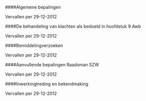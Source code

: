 <meta http-equiv='Content-Type' content='text/html; charset=utf-8' />


####Algemene bepalingen

Vervallen per 29-12-2012 

####De behandeling van klachten als bedoeld in hoofdstuk 9 Awb

Vervallen per 29-12-2012 

####Bemiddelingverzoeken

Vervallen per 29-12-2012 

####Aanvullende bepalingen Raadsman SZW

Vervallen per 29-12-2012 

####Inwerkingtreding en bekendmaking

Vervallen per 29-12-2012 

